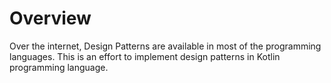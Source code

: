 # Overview
Over the internet, Design Patterns are available in most of the programming languages.
This is an effort to implement design patterns in Kotlin programming language.
